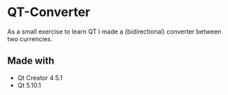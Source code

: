 # QT-Converter
As a small exercise to learn QT I made a (bidirectional) converter between two currencies.

## Made with
- Qt Creator 4.5.1
- Qt 5.10.1
